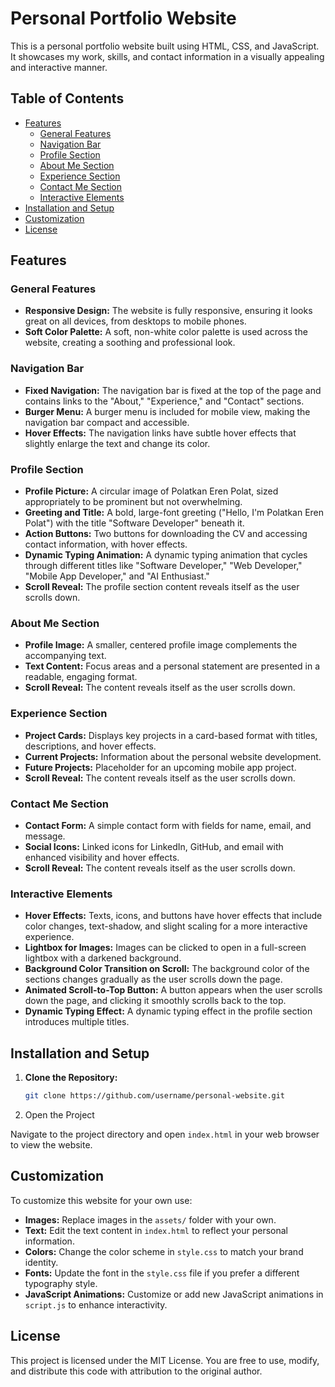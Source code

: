 # Personal Portfolio Website

This is a personal portfolio website built using HTML, CSS, and JavaScript. It showcases my work, skills, and contact information in a visually appealing and interactive manner.

## Table of Contents

- [Features](#features)
  - [General Features](#general-features)
  - [Navigation Bar](#navigation-bar)
  - [Profile Section](#profile-section)
  - [About Me Section](#about-me-section)
  - [Experience Section](#experience-section)
  - [Contact Me Section](#contact-me-section)
  - [Interactive Elements](#interactive-elements)
- [Installation and Setup](#installation-and-setup)
- [Customization](#customization)
- [License](#license)

## Features

### General Features

- **Responsive Design:** The website is fully responsive, ensuring it looks great on all devices, from desktops to mobile phones.
- **Soft Color Palette:** A soft, non-white color palette is used across the website, creating a soothing and professional look.

### Navigation Bar

- **Fixed Navigation:** The navigation bar is fixed at the top of the page and contains links to the "About," "Experience," and "Contact" sections.
- **Burger Menu:** A burger menu is included for mobile view, making the navigation bar compact and accessible.
- **Hover Effects:** The navigation links have subtle hover effects that slightly enlarge the text and change its color.

### Profile Section

- **Profile Picture:** A circular image of Polatkan Eren Polat, sized appropriately to be prominent but not overwhelming.
- **Greeting and Title:** A bold, large-font greeting ("Hello, I'm Polatkan Eren Polat") with the title "Software Developer" beneath it.
- **Action Buttons:** Two buttons for downloading the CV and accessing contact information, with hover effects.
- **Dynamic Typing Animation:** A dynamic typing animation that cycles through different titles like "Software Developer," "Web Developer," "Mobile App Developer," and "AI Enthusiast."
- **Scroll Reveal:** The profile section content reveals itself as the user scrolls down.

### About Me Section

- **Profile Image:** A smaller, centered profile image complements the accompanying text.
- **Text Content:** Focus areas and a personal statement are presented in a readable, engaging format.
- **Scroll Reveal:** The content reveals itself as the user scrolls down.

### Experience Section

- **Project Cards:** Displays key projects in a card-based format with titles, descriptions, and hover effects.
- **Current Projects:** Information about the personal website development.
- **Future Projects:** Placeholder for an upcoming mobile app project.
- **Scroll Reveal:** The content reveals itself as the user scrolls down.

### Contact Me Section

- **Contact Form:** A simple contact form with fields for name, email, and message.
- **Social Icons:** Linked icons for LinkedIn, GitHub, and email with enhanced visibility and hover effects.
- **Scroll Reveal:** The content reveals itself as the user scrolls down.

### Interactive Elements

- **Hover Effects:** Texts, icons, and buttons have hover effects that include color changes, text-shadow, and slight scaling for a more interactive experience.
- **Lightbox for Images:** Images can be clicked to open in a full-screen lightbox with a darkened background.
- **Background Color Transition on Scroll:** The background color of the sections changes gradually as the user scrolls down the page.
- **Animated Scroll-to-Top Button:** A button appears when the user scrolls down the page, and clicking it smoothly scrolls back to the top.
- **Dynamic Typing Effect:** A dynamic typing effect in the profile section introduces multiple titles.

## Installation and Setup

1. **Clone the Repository:**
   ```bash
   git clone https://github.com/username/personal-website.git
2. Open the Project
   

Navigate to the project directory and open `index.html` in your web browser to view the website.

## Customization

To customize this website for your own use:

- **Images:** Replace images in the `assets/` folder with your own.
- **Text:** Edit the text content in `index.html` to reflect your personal information.
- **Colors:** Change the color scheme in `style.css` to match your brand identity.
- **Fonts:** Update the font in the `style.css` file if you prefer a different typography style.
- **JavaScript Animations:** Customize or add new JavaScript animations in `script.js` to enhance interactivity.

## License

This project is licensed under the MIT License. You are free to use, modify, and distribute this code with attribution to the original author.

